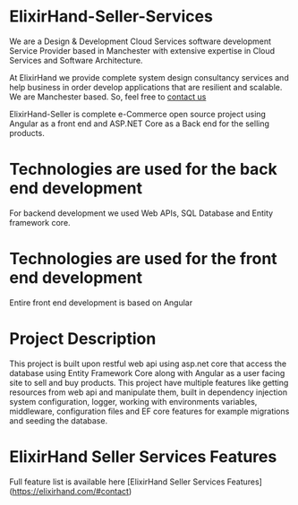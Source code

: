 # ElixirHand-Seller-Services
 

We are a Design & Development Cloud Services software development Service Provider based in Manchester with extensive expertise in Cloud Services and Software Architecture.

 

At ElixirHand we provide complete system design consultancy services and help business in order develop applications that are resilient and scalable. We are Manchester based. So, feel free to [contact us](https://elixirhand.com/#contact)
 

ElixirHand-Seller is complete e-Commerce open source project using Angular as a front end and ASP.NET Core as a Back end for the selling products.

 

# Technologies are used for the back end development
For backend development we used Web APIs, SQL Database and Entity framework core.

 

# Technologies are used for the front end development
Entire front end development is based on Angular

 

# Project Description
This project is built upon restful web api using asp.net core that access the database using Entity Framework Core along with Angular as a user facing site to sell and buy products. This project have multiple features like getting resources from web api and manipulate them, built in dependency injection system configuration, logger, working with environments variables, middleware, configuration files and EF core features for example migrations and seeding the database.

# ElixirHand Seller Services Features
Full feature list is available here [ElixirHand Seller Services Features] (https://elixirhand.com/#contact)
